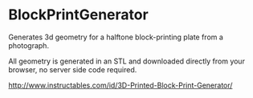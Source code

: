 BlockPrintGenerator
===================

Generates 3d geometry for a halftone block-printing plate from a photograph.

All geometry is generated in an STL and downloaded directly from your browser, no server side code required.

http://www.instructables.com/id/3D-Printed-Block-Print-Generator/
